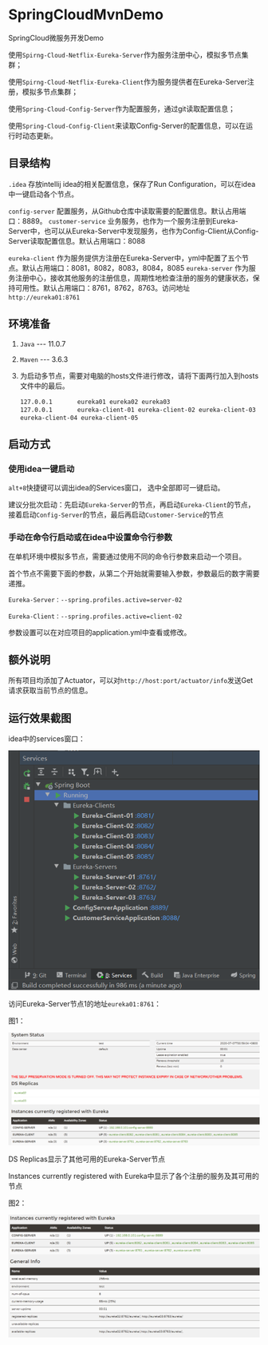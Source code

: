 # SpringCloudMvnDemo

SpringCloud微服务开发Demo

使用`Spirng-Cloud-Netflix-Eureka-Server`作为服务注册中心，模拟多节点集群；

使用`Spirng-Cloud-Netflix-Eureka-Client`作为服务提供者在Eureka-Server注册，模拟多节点集群；

使用`Spring-Cloud-Config-Server`作为配置服务，通过git读取配置信息；

使用`Spring-Cloud-Config-Client`来读取Config-Server的配置信息，可以在运行时动态更新。



## 目录结构

`.idea`  存放intellij idea的相关配置信息，保存了Run Configuration，可以在idea中一键启动各个节点。

`config-server`  配置服务，从Github仓库中读取需要的配置信息。默认占用端口：8889。
`customer-service`  业务服务，也作为一个服务注册到Eureka-Server中，也可以从Eureka-Server中发现服务，也作为Config-Client从Config-Server读取配置信息。默认占用端口：8088

`eureka-client`  作为服务提供方注册在Eureka-Server中，yml中配置了五个节点。默认占用端口：8081，8082，8083，8084，8085
`eureka-server`  作为服务注册中心，接收其他服务的注册信息，周期性地检查注册的服务的健康状态，保持可用性。默认占用端口：8761，8762，8763。访问地址`http://eureka01:8761`



## 环境准备

1. `Java`  --- 11.0.7

2. `Maven` --- 3.6.3

3. 为启动多节点，需要对电脑的hosts文件进行修改，请将下面两行加入到hosts文件中的最后。

   ```
   127.0.0.1       eureka01 eureka02 eureka03
   127.0.0.1       eureka-client-01 eureka-client-02 eureka-client-03 eureka-client-04 eureka-client-05
   ```



## 启动方式

### 使用idea一键启动

`alt+8`快捷键可以调出idea的Services窗口， 选中全部即可一键启动。

建议分批次启动：先启动`Eureka-Server`的节点，再启动`Eureka-Client`的节点，接着启动`Config-Server`的节点，最后再启动`Customer-Service`的节点



### 手动在命令行启动或在idea中设置命令行参数

在单机环境中模拟多节点，需要通过使用不同的命令行参数来启动一个项目。

首个节点不需要下面的参数，从第二个开始就需要输入参数，参数最后的数字需要递推。

```
Eureka-Server：--spring.profiles.active=server-02

Eureka-Client：--spring.profiles.active=client-02
```

参数设置可以在对应项目的application.yml中查看或修改。



## 额外说明

所有项目均添加了Actuator，可以对`http://host:port/actuator/info`发送Get请求获取当前节点的信息。





## 运行效果截图

idea中的services窗口：

![services](readme_resources/services.png)



访问Eureka-Server节点1的地址`eureka01:8761`：

图1：

![eureka-server-01](readme_resources/eureka-server-01.png)

DS Replicas显示了其他可用的Eureka-Server节点

Instances currently registered with Eureka中显示了各个注册的服务及其可用的节点



图2：

![eureka-server-02](readme_resources/eureka-server-02.png)

